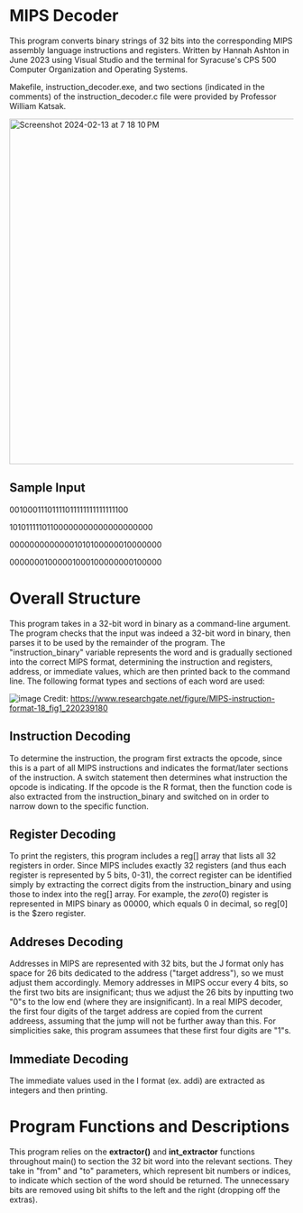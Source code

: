 # MIPS Decoder
This program converts binary strings of 32 bits into the corresponding MIPS assembly language instructions and registers. Written by Hannah Ashton in June 2023 using Visual Studio and the terminal for Syracuse's CPS 500 Computer Organization and Operating Systems.

Makefile, instruction_decoder.exe, and two sections (indicated in the comments) of the instruction_decoder.c file were provided by Professor William Katsak.

<img width="613" alt="Screenshot 2024-02-13 at 7 18 10 PM" src="https://github.com/hcharise/MIPS-Decoder/assets/110205350/5c3b667b-7b72-46d7-b84a-a09acaf7d173">


## Sample Input
00100011101111011111111111111100

10101111101100000000000000000000

00000000000001010100000010000000

00000001000001000100000000100000

# Overall Structure
This program takes in a 32-bit word in binary as a command-line argument. The program checks that the input was indeed a 32-bit word in binary, then parses it to be used by the remainder of the program. The "instruction_binary" variable represents the word and is gradually sectioned into the correct MIPS format, determining the instruction and registers, address, or immediate values, which are then printed back to the command line. The following format types and sections of each word are used:

![image](https://github.com/hcharise/MIPS-Decoder/assets/110205350/6d5b789e-b96f-4a53-a172-0a44ed97da70)
Credit: https://www.researchgate.net/figure/MIPS-instruction-format-18_fig1_220239180

## Instruction Decoding
To determine the instruction, the program first extracts the opcode, since this is a part of all MIPS instructions and indicates the format/later sections of the instruction. A switch statement then determines what instruction the opcode is indicating. If the opcode is the R format, then the function code is also extracted from the instruction_binary and switched on in order to narrow down to the specific function.

## Register Decoding
To print the registers, this program includes a reg[] array that lists all 32 registers in order. Since MIPS includes exactly 32 registers (and thus each register is represented by 5 bits, 0-31), the correct register can be identified simply by extracting the correct digits from the instruction_binary and using those to index into the reg[] array. For example, the $zero ($0) register is represented in MIPS binary as 00000, which equals 0 in decimal, so reg[0] is the $zero register.

## Addreses Decoding
Addresses in MIPS are represented with 32 bits, but the J format only has space for 26 bits dedicated to the address ("target address"), so we must adjust them accordingly. Memory addresses in MIPS occur every 4 bits, so the first two bits are insignificant; thus we adjust the 26 bits by inputting two "0"s to the low end (where they are insignificant). In a real MIPS decoder, the first four digits of the target address are copied from the current addreess, assuming that the jump will not be further away than this. For simplicities sake, this program assumees that these first four digits are "1"s.

## Immediate Decoding
The immediate values used in the I format (ex. addi) are extracted as integers and then printing.

# Program Functions and Descriptions
This program relies on the **extractor()** and **int_extractor** functions throughout main() to section the 32 bit word into the relevant sections. They take in "from" and "to" parameters, which represent bit numbers or indices, to indicate which section of the word should be returned. The unnecessary bits are removed using bit shifts to the left and the right (dropping off the extras).
